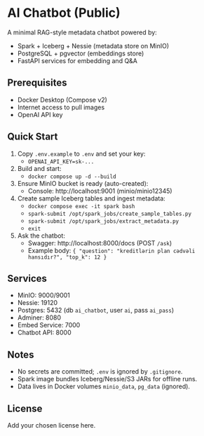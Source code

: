 # AI Chatbot (Public)

A minimal RAG-style metadata chatbot powered by:
- Spark + Iceberg + Nessie (metadata store on MinIO)
- PostgreSQL + pgvector (embeddings store)
- FastAPI services for embedding and Q&A

## Prerequisites
- Docker Desktop (Compose v2)
- Internet access to pull images
- OpenAI API key

## Quick Start
1. Copy `.env.example` to `.env` and set your key:
   - `OPENAI_API_KEY=sk-...`
2. Build and start:
   - `docker compose up -d --build`
3. Ensure MinIO bucket is ready (auto-created):
   - Console: http://localhost:9001 (minio/minio12345)
4. Create sample Iceberg tables and ingest metadata:
   - `docker compose exec -it spark bash`
   - `spark-submit /opt/spark_jobs/create_sample_tables.py`
   - `spark-submit /opt/spark_jobs/extract_metadata.py`
   - `exit`
5. Ask the chatbot:
   - Swagger: http://localhost:8000/docs (POST `/ask`)
   - Example body:
     `{ "question": "kreditlərin plan cədvəli hansıdır?", "top_k": 12 }`

## Services
- MinIO: 9000/9001
- Nessie: 19120
- Postgres: 5432 (db `ai_chatbot`, user `ai`, pass `ai_pass`)
- Adminer: 8080
- Embed Service: 7000
- Chatbot API: 8000

## Notes
- No secrets are committed; `.env` is ignored by `.gitignore`.
- Spark image bundles Iceberg/Nessie/S3 JARs for offline runs.
- Data lives in Docker volumes `minio_data`, `pg_data` (ignored).

## License
Add your chosen license here.
